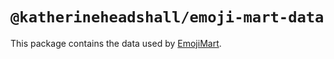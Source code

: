 # `@katherineheadshall/emoji-mart-data`

This package contains the data used by [EmojiMart](https://github.com/katherineheadshall/emoji-mart).

